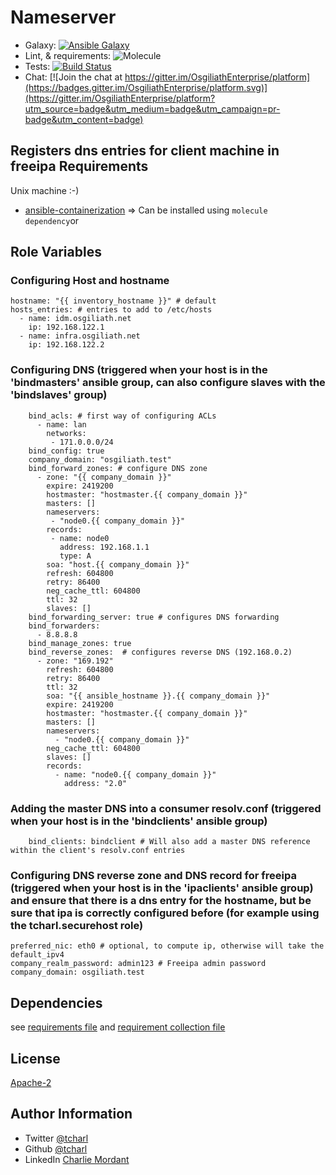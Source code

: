 Nameserver
=========

* Galaxy: [![Ansible Galaxy](https://img.shields.io/badge/galaxy-tcharl.ansible_nameserver-660198.svg?style=flat)](https://galaxy.ansible.com/tcharl/ansible_nameserver)
* Lint,  & requirements: ![Molecule](https://github.com/OsgiliathEnterprise/ansible-nameserver/workflows/Molecule/badge.svg)
* Tests: [![Build Status](https://travis-ci.com/OsgiliathEnterprise/ansible-nameserver.svg?branch=master)](https://travis-ci.com/OsgiliathEnterprise/ansible-nameserver)
* Chat: [![Join the chat at https://gitter.im/OsgiliathEnterprise/platform](https://badges.gitter.im/OsgiliathEnterprise/platform.svg)](https://gitter.im/OsgiliathEnterprise/platform?utm_source=badge&utm_medium=badge&utm_campaign=pr-badge&utm_content=badge)

Registers dns entries for client machine in freeipa
Requirements
------------

Unix machine :-)
* [ansible-containerization](https://galaxy.ansible.com/tcharl/freeipa)
=> Can be installed using `molecule dependency`or  

Role Variables
--------------

### Configuring Host and hostname
```
hostname: "{{ inventory_hostname }}" # default
hosts_entries: # entries to add to /etc/hosts
  - name: idm.osgiliath.net
    ip: 192.168.122.1
  - name: infra.osgiliath.net
    ip: 192.168.122.2
```

### Configuring DNS (triggered when your host is in the 'bindmasters' ansible group, can also configure slaves with the 'bindslaves' group)

```
    bind_acls: # first way of configuring ACLs
      - name: lan
        networks:
         - 171.0.0.0/24
    bind_config: true
    company_domain: "osgiliath.test"
    bind_forward_zones: # configure DNS zone
      - zone: "{{ company_domain }}"
        expire: 2419200
        hostmaster: "hostmaster.{{ company_domain }}"
        masters: []
        nameservers:
         - "node0.{{ company_domain }}"
        records:
         - name: node0
           address: 192.168.1.1
           type: A
        soa: "host.{{ company_domain }}"
        refresh: 604800
        retry: 86400
        neg_cache_ttl: 604800
        ttl: 32
        slaves: []
    bind_forwarding_server: true # configures DNS forwarding
    bind_forwarders:
      - 8.8.8.8
    bind_manage_zones: true
    bind_reverse_zones:  # configures reverse DNS (192.168.0.2)
      - zone: "169.192"
        refresh: 604800
        retry: 86400
        ttl: 32
        soa: "{{ ansible_hostname }}.{{ company_domain }}"
        expire: 2419200
        hostmaster: "hostmaster.{{ company_domain }}"
        masters: []
        nameservers:
          - "node0.{{ company_domain }}"
        neg_cache_ttl: 604800
        slaves: []
        records:
          - name: "node0.{{ company_domain }}"
            address: "2.0"
```

### Adding the master DNS into a consumer resolv.conf (triggered when your host is in the 'bindclients' ansible group)

```
    bind_clients: bindclient # Will also add a master DNS reference within the client's resolv.conf entries
```

### Configuring DNS reverse zone and DNS record for freeipa (triggered when your host is in the 'ipaclients' ansible group) and ensure that there is a dns entry for the hostname, but be sure that ipa is correctly configured before (for example using the tcharl.securehost role)

```
preferred_nic: eth0 # optional, to compute ip, otherwise will take the default_ipv4
company_realm_password: admin123 # Freeipa admin password
company_domain: osgiliath.test
```

Dependencies
------------

see [requirements file](./requirements.yml) and [requirement collection file](./requirements-collections.yml)

License
-------


[Apache-2](https://www.apache.org/licenses/LICENSE-2.0)

Author Information
------------------

* Twitter [@tcharl](https://twitter.com/Tcharl)
* Github [@tcharl](https://github.com/Tcharl)
* LinkedIn [Charlie Mordant](https://www.linkedin.com/in/charlie-mordant-51796a97/)
